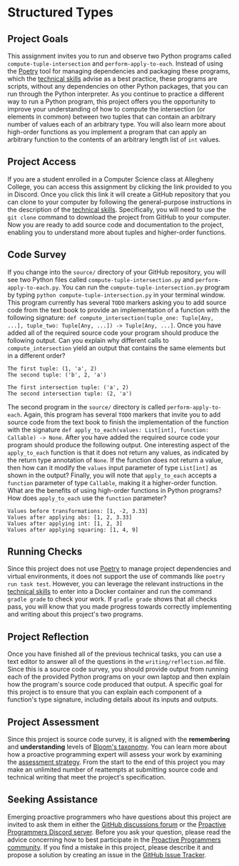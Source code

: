 # Structured Types

## Project Goals

This assignment invites you to run and observe two Python programs called
`compute-tuple-intersection` and `perform-apply-to-each`. Instead of using the
[Poetry](https://python-poetry.org/) tool for managing dependencies and
packaging these programs, which the [technical
skills](/proactive-skills/introduction-proactive-skills/) advise as a best
practice, these programs are scripts, without any dependencies on other Python
packages, that you can run through the Python interpreter. As you continue to
practice a different way to run a Python program, this project offers you the
opportunity to improve your understanding of how to compute the intersection (or
elements in common) between two tuples that can contain an arbitrary number of
values each of an arbitrary type. You will also learn more about high-order
functions as you implement a program that can apply an arbitrary function to the
contents of an arbitrary length list of `int` values.

## Project Access

If you are a student enrolled in a Computer Science class at Allegheny College,
you can access this assignment by clicking the link provided to you in Discord.
Once you click this link it will create a GitHub repository that you can clone
to your computer by following the general-purpose instructions in the
description of the [technical
skills](/proactive-skills/introduction-proactive-skills/). Specifically, you
will need to use the `git clone` command to download the project from GitHub to
your computer. Now you are ready to add source code and documentation to the
project, enabling you to understand more about tuples and higher-order
functions.

## Code Survey

If you change into the `source/` directory of your GitHub repository, you will
see two Python files called `compute-tuple-intersection.py` and
`perform-apply-to-each.py`. You can run the `compute-tuple-intersection.py`
program by typing `python compute-tuple-intersection.py` in your terminal
window. This program currently has several `TODO` markers asking you to add
source code from the text book to provide an implementation of a function with
the following signature: `def compute_intersection(tuple_one: Tuple[Any, ...],
tuple_two: Tuple[Any, ...]) -> Tuple[Any, ...]`. Once you have added all of the
required source code your program should produce the following output. Can you
explain why different calls to `compute_intersection` yield an output that
contains the same elements but in a different order?

```
The first tuple: (1, 'a', 2)
The second tuple: ('b', 2, 'a')

The first intersection tuple: ('a', 2)
The second intersection tuple: (2, 'a')
```

The second program in the `source/` directory is called `perform-apply-to-each`.
Again, this program has several `TODO` markers that invite you to add source
code from the text book to finish the implementation of the function with the
signature `def apply_to_each(values: List[int], function: Callable) -> None`.
After you have added the required source code your program should produce the
following output. One interesting aspect of the `apply_to_each` function is that
it does not return any values, as indicated by the return type annotation of
`None`. If the function does not return a value, then how can it modify the
`values` input parameter of type `List[int]` as shown in the output? Finally,
you will note that `apply_to_each` accepts a `function` parameter of type
`Callable`, making it a higher-order function. What are the benefits of using
high-order functions in Python programs? How does `apply_to_each` use the
`function` parameter?

```
Values before transformations: [1, -2, 3.33]
Values after applying abs: [1, 2, 3.33]
Values after applying int: [1, 2, 3]
Values after applying squaring: [1, 4, 9]
```

## Running Checks

Since this project does not use [Poetry](https://python-poetry.org/) to manage
project dependencies and virtual environments, it does not support the use of
commands like `poetry run task test`. However, you can leverage the relevant
instructions in the [technical
skills](/proactive-skills/introduction-proactive-skills/) to enter into a Docker
container and run the command `gradle grade` to check your work. If `gradle
grade` shows that all checks pass, you will know that you made progress towards
correctly implementing and writing about this project's two programs.

## Project Reflection

Once you have finished all of the previous technical tasks, you can use a text
editor to answer all of the questions in the `writing/reflection.md` file. Since
this is a source code survey, you should provide output from running each of the
provided Python programs on your own laptop and then explain how the program's
source code produced that output. A specific goal for this project is to ensure
that you can explain each component of a function's type signature, including
details about its inputs and outputs.

## Project Assessment

Since this project is source code survey, it is aligned with the **remembering**
and **understanding** levels of [Bloom's
taxonomy](proactive-learning/blooms-taxonomy/). You can learn more about how a
proactive programming expert will assess your work by examining the [assessment
strategy](/proactive-learning/assessment-strategy/). From the start to the end
of this project you may make an unlimited number of reattempts at submitting
source code and technical writing that meet the project's specification.

## Seeking Assistance

Emerging proactive programmers who have questions about this project are invited
to ask them in either the [GitHub discussions
forum](https://github.com/ProactiveProgrammers/www.proactiveprogrammers.com/discussions)
or the [Proactive Programmers Discord server](https://discord.gg/kjah8MFYbR).
Before you ask your question, please read the advice concerning how to best
participate in the [Proactive Programmers
community](https://proactiveprogrammers.com/proactive-community/community-connections/).
If you find a mistake in this project, please describe it and propose a solution
by creating an issue in the [GitHub Issue
Tracker](https://github.com/ProactiveProgrammers/www.proactiveprogrammers.com/issues).
